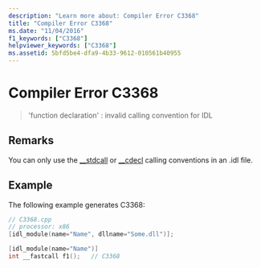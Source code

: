 ```yaml
---
description: "Learn more about: Compiler Error C3368"
title: "Compiler Error C3368"
ms.date: "11/04/2016"
f1_keywords: ["C3368"]
helpviewer_keywords: ["C3368"]
ms.assetid: 5bfd5be4-dfa9-4b33-9612-010561b40955
---
```

# Compiler Error C3368

> 'function declaration' : invalid calling convention for IDL

## Remarks

You can only use the [__stdcall](../../cpp/stdcall.md) or [__cdecl](../../cpp/cdecl.md) calling conventions in an .idl file.

## Example

The following example generates C3368:

```cpp
// C3368.cpp
// processor: x86
[idl_module(name="Name", dllname="Some.dll")];

[idl_module(name="Name")]
int __fastcall f1();   // C3368
```
